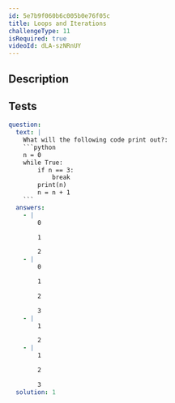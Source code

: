 ```yaml
---
id: 5e7b9f060b6c005b0e76f05c
title: Loops and Iterations
challengeType: 11
isRequired: true
videoId: dLA-szNRnUY
---
```


## Description
<section id='description'>

</section>

## Tests
<section id='tests'>

```yml
question:
  text: |
    What will the following code print out?:
    ```python
    n = 0
    while True:
        if n == 3:
            break
        print(n)
        n = n + 1
    ```
  answers:
    - |
        0

        1

        2
    - |
        0

        1

        2

        3
    - |
        1

        2
    - |
        1

        2

        3
  solution: 1
```

</section>
